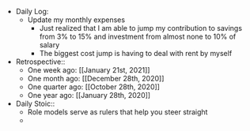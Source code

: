 - Daily Log:
    - Update my monthly expenses
        - Just realized that I am able to jump my contribution to savings from 3% to 15% and investment from almost none to 10% of salary
        - The biggest cost jump is having to deal with rent by myself
- Retrospective::
    - One week ago: [[January 21st, 2021]]
    - One month ago: [[December 28th, 2020]]
    - One quarter ago: [[October 28th, 2020]]
    - One year ago: [[January 28th, 2020]]
- Daily Stoic::
    - Role models serve as rulers that help you steer straight
    -
